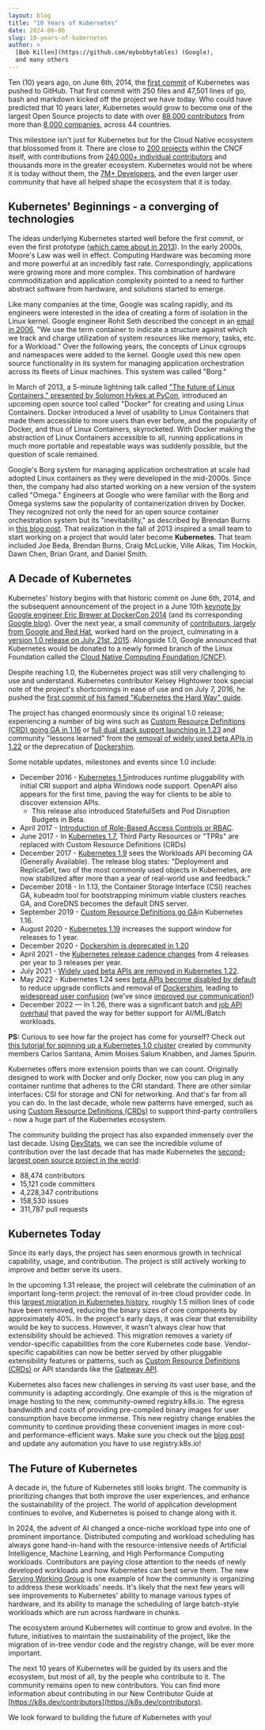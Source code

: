 ```yaml
---
layout: blog
title: "10 Years of Kubernetes"
date: 2024-06-06
slug: 10-years-of-kubernetes
author: >
  [Bob Killen](https://github.com/mybobbytables) (Google),
  and many others
---
```


Ten (10) years ago, on June 6th, 2014, the [first commit](https://github.com/kubernetes/kubernetes/commit/2c4b3a562ce34cddc3f8218a2c4d11c7310e6d56) of Kubernetes was pushed to GitHub. That first commit with 250 files and 47,501 lines of go, bash and markdown kicked off the project we have today. Who could have predicted that 10 years later, Kubernetes would grow to become one of the largest Open Source projects to date with over [88,000 contributors](https://k8s.devstats.cncf.io/d/24/overall-project-statistics?orgId=1) from more than [8,000 companies](https://www.cncf.io/reports/kubernetes-project-journey-report/), across 44 countries.

This milestone isn't just for Kubernetes but for the Cloud Native ecosystem that blossomed from it. There are close to [200 projects](https://all.devstats.cncf.io/d/18/overall-project-statistics-table?orgId=1) within the CNCF itself, with contributions from [240,000+ individual contributors](https://all.devstats.cncf.io/d/18/overall-project-statistics-table?orgId=1) and thousands more in the greater ecosystem. Kubernetes would not be where it is today without them, the [7M+ Developers](https://www.cncf.io/blog/2022/05/18/slashdata-cloud-native-continues-to-grow-with-more-than-7-million-developers-worldwide/), and the even larger user community that have all helped shape the ecosystem that it is today.

## Kubernetes' Beginnings - a converging of technologies

The ideas underlying Kubernetes started well before the first commit, or even the first prototype ([which came about in 2013](https://kubernetes.io/blog/2018/07/20/the-history-of-kubernetes-the-community-behind-it/)). In the early 2000s, Moore's Law was well in effect. Computing Hardware was becoming more and more powerful at an incredibly fast rate. Correspondingly, applications were growing more and more complex. This combination of hardware commoditization and application complexity pointed to a need to further abstract software from hardware, and solutions started to emerge.

Like many companies at the time, Google was scaling rapidly, and its engineers were interested in the idea of creating a form of isolation in the Linux kernel. Google engineer Rohit Seth described the concept in an [email in 2006](https://lwn.net/Articles/199643/),  "We use the term container to indicate a structure against which we track and charge utilization of system resources like memory, tasks, etc. for a Workload." Over the following years, the concepts of Linux cgroups and namespaces were added to the kernel. Google used this new open source functionality in its system for managing application orchestration across its fleets of Linux machines. This system was called "Borg."

In March of 2013, a 5-minute lightning talk called ["The future of Linux Containers," presented by Solomon Hykes at PyCon](https://youtu.be/wW9CAH9nSLs?si=VtK_VFQHymOT7BIB), introduced an upcoming open source tool called "Docker" for creating and using Linux Containers. Docker introduced a level of usability to Linux Containers that made them accessible to more users than ever before, and the popularity of Docker, and thus of Linux Containers, skyrocketed. With Docker making the abstraction of Linux Containers accessible to all, running applications in much more portable and repeatable ways was suddenly possible, but the question of scale remained.

Google's Borg system for managing application orchestration at scale had adopted Linux containers as they were developed in the mid-2000s. Since then, the company had also started working on a new version of the system called "Omega." Engineers at Google who were familiar with the Borg and Omega systems saw the popularity of containerization driven by Docker. They recognized not only the need for an open source container orchestration system but its "inevitability," as described by Brendan Burns in [this blog post](https://kubernetes.io/blog/2018/07/20/the-history-of-kubernetes-the-community-behind-it/). That realization in the fall of 2013 inspired a small team to start working on a project that would later become **Kubernetes**. That team included Joe Beda, Brendan Burns, Craig McLuckie, Ville Aikas, Tim Hockin, Dawn Chen, Brian Grant, and Daniel Smith.

## A Decade of Kubernetes

Kubernetes' history begins with that historic commit on June 6th, 2014, and the subsequent announcement of the project in a June 10th [keynote by Google engineer Eric Brewer at DockerCon 2014](https://youtu.be/YrxnVKZeqK8?si=Q_wYBFn7dsS9H3k3) (and its corresponding [Google blog](https://cloudplatform.googleblog.com/2014/06/an-update-on-container-support-on-google-cloud-platform.html)). Over the next year, a small community of [contributors, largely from Google and Red Hat](https://k8s.devstats.cncf.io/d/9/companies-table?orgId=1&var-period_name=Before%20joining%20CNCF&var-metric=contributors), worked hard on the project, culminating in a [version 1.0 release on July 21st, 2015](https://cloudplatform.googleblog.com/2015/07/Kubernetes-V1-Released.html). Alongside 1.0, Google announced that Kubernetes would be donated to a newly formed branch of the Linux Foundation called the [Cloud Native Computing Foundation (CNCF)](https://www.cncf.io/announcements/2015/06/21/new-cloud-native-computing-foundation-to-drive-alignment-among-container-technologies/).

Despite reaching 1.0, the Kubernetes project was still very challenging to use and understand. Kubernetes contributor Kelsey Hightower took special note of the project's shortcomings in ease of use and on July 7, 2016, he pushed the [first commit of his famed "Kubernetes the Hard Way" guide](https://github.com/kelseyhightower/kubernetes-the-hard-way/commit/9d7ace8b186f6ebd2e93e08265f3530ec2fba81c).

The project has changed enormously since its original 1.0 release; experiencing a number of big wins such as [Custom Resource Definitions (CRD) going GA in 1.16](https://kubernetes.io/blog/2019/09/18/kubernetes-1-16-release-announcement/) or [full dual stack support launching in 1.23](https://kubernetes.io/blog/2021/12/08/dual-stack-networking-ga/) and community "lessons learned" from the [removal of widely used beta APIs in 1.22](https://kubernetes.io/blog/2021/07/14/upcoming-changes-in-kubernetes-1-22/) or the deprecation of [Dockershim](https://kubernetes.io/blog/2020/12/02/dockershim-faq/).

Some notable updates, milestones and events since 1.0 include:

* December 2016 - [Kubernetes 1.5](https://kubernetes.io/blog/2016/12/kubernetes-1-5-supporting-production-workloads/)introduces runtime pluggability with initial CRI support and alpha Windows node support. OpenAPI also appears for the first time, paving the way for clients to be able to discover extension APIs.
  * This release also introduced StatefulSets and Pod Disruption Budgets in Beta.
* April 2017 - [Introduction of Role-Based Access Controls or RBAC](https://kubernetes.io/blog/2017/04/rbac-support-in-kubernetes/).
* June 2017 - In [Kubernetes 1.7](https://kubernetes.io/blog/2017/06/kubernetes-1-7-security-hardening-stateful-application-extensibility-updates/), Third Party Resources or "TPRs" are replaced with Custom Resource Definitions (CRDs)
* December 2017 - [Kubernetes 1.9](https://kubernetes.io/blog/2017/12/kubernetes-19-workloads-expanded-ecosystem/) sees the Workloads API becoming GA (Generally Available). The release blog states: "Deployment and ReplicaSet, two of the most commonly used objects in Kubernetes, are now stabilized after more than a year of real-world use and feedback."
* December 2018 - In 1.13, the Container Storage Interface (CSI) reaches GA, kubeadm tool for bootstrapping minimum viable clusters reaches GA, and CoreDNS becomes the default DNS server.
* September 2019 - [Custom Resource Definitions go GA](https://kubernetes.io/blog/2019/09/18/kubernetes-1-16-release-announcement/)in Kubernetes 1.16.
* August 2020 - [Kubernetes 1.19](https://kubernetes.io/blog/2016/12/kubernetes-1-5-supporting-production-workloads/) increases the support window for releases to 1 year.
* December 2020 - [Dockershim is deprecated in 1.20](https://kubernetes.io/blog/2020/12/18/kubernetes-1.20-pod-impersonation-short-lived-volumes-in-csi/)
* April 2021 - the [Kubernetes release cadence changes](https://kubernetes.io/blog/2021/07/20/new-kubernetes-release-cadence/#:~:text=On%20April%2023%2C%202021%2C%20the,Kubernetes%20community's%20contributors%20and%20maintainers.) from 4 releases per year to 3 releases per year.
* July 2021 - [Widely used beta APIs are removed in Kubernetes 1.22](https://kubernetes.io/blog/2021/07/14/upcoming-changes-in-kubernetes-1-22/).
* May 2022 - Kubernetes 1.24 sees  [beta APIs become disabled by default](https://kubernetes.io/blog/2022/05/03/kubernetes-1-24-release-announcement/) to reduce upgrade conflicts and removal of [Dockershim](https://kubernetes.io/blog/2020/12/02/dockershim-faq/), leading to [widespread user confusion](https://www.youtube.com/watch?v=a03Hh1kd6KE) (we've since [improved our communication!](https://github.com/kubernetes/community/tree/master/communication/contributor-comms))
* December 2022 — In 1.26, there was a significant batch and  [job API overhaul](https://kubernetes.io/blog/2022/12/29/scalable-job-tracking-ga/) that paved the way for better support for AI/ML/Batch workloads.

**PS:** Curious to see how far the project has come for yourself? Check out [this tutorial for spinning up a Kubernetes 1.0 cluster](https://github.com/spurin/kubernetes-v1.0-lab) created by community members Carlos Santana, Amim Moises Salum Knabben, and James Spurin.

Kubernetes offers more extension points than we can count. Originally designed to work with Docker and only Docker, now you can plug in any container runtime that adheres to the CRI standard. There are other similar interfaces: CSI for storage and CNI for networking. And that's far from all you can do. In the last decade, whole new patterns have emerged, such as using [Custom Resource Definitions (CRDs)](https://kubernetes.io/docs/concepts/extend-kubernetes/api-extension/custom-resources/) to support third-party controllers - now a huge part of the Kubernetes ecosystem.

The community building the project has also expanded immensely over the last decade. Using [DevStats](https://k8s.devstats.cncf.io/d/24/overall-project-statistics?orgId=1), we can see the incredible volume of contribution over the last decade that has made Kubernetes the [second-largest open source project in the world](https://www.cncf.io/reports/kubernetes-project-journey-report/):

* 88,474 contributors
* 15,121 code committers
* 4,228,347 contributions
* 158,530 issues
* 311,787 pull requests

## Kubernetes Today

Since its early days, the project has seen enormous growth in technical capability, usage, and contribution. The project is still actively working to improve and better serve its users.

In the upcoming 1.31 release, the project will celebrate the culmination of an important long-term project: the removal of in-tree cloud provider code. In this [largest migration in Kubernetes history](https://kubernetes.io/blog/2024/05/20/completing-cloud-provider-migration/), roughly 1.5 million lines of code have been removed, reducing the binary sizes of core components by approximately 40%. In the project's early days, it was clear that extensibility would be key to success. However, it wasn't always clear how that extensibility should be achieved. This migration removes a variety of vendor-specific capabilities from the core Kubernetes code base. Vendor-specific capabilities can now be better served by other pluggable extensibility features or patterns, such as [Custom Resource Definitions (CRDs)](https://kubernetes.io/docs/concepts/extend-kubernetes/api-extension/custom-resources/) or API standards like the [Gateway API](https://gateway-api.sigs.k8s.io/).

Kubernetes also faces new challenges in serving its vast user base, and the community is adapting accordingly. One example of this is the migration of image hosting to the new, community-owned registry.k8s.io. The egress bandwidth and costs of providing pre-compiled binary images for user consumption have become immense. This new registry change enables the community to continue providing these convenient images in more cost- and performance-efficient ways. Make sure you check out the [blog post](https://kubernetes.io/blog/2022/11/28/registry-k8s-io-faster-cheaper-ga/) and update any automation you have to use registry.k8s.io!

## The Future of Kubernetes

A decade in, the future of Kubernetes still looks bright. The community is prioritizing changes that both improve the user experiences, and enhance the sustainability of the project. The world of application development continues to evolve, and Kubernetes is poised to change along with it.

In 2024, the advent of AI changed a once-niche workload type into one of prominent importance. Distributed computing and workload scheduling has always gone hand-in-hand with the resource-intensive needs of Artificial Intelligence, Machine Learning, and High Performance Computing workloads. Contributors are paying close attention to the needs of newly developed workloads and how Kubernetes can best serve them. The new [Serving Working Group](https://github.com/kubernetes/community/tree/master/wg-serving) is one example of how the community is organizing to address these workloads' needs. It's likely that the next few years will see improvements to Kubernetes' ability to manage various types of hardware, and its ability to manage the scheduling of large batch-style workloads which are run across hardware in chunks.

The ecosystem around Kubernetes will continue to grow and evolve. In the future, initiatives to maintain the sustainability of the project, like the migration of in-tree vendor code and the registry change, will be ever more important.

The next 10 years of Kubernetes will be guided by its users and the ecosystem, but most of all, by the people who contribute to it. The community remains open to new contributors. You can find more information about contributing in our New Contributor Guide at [https://k8s.dev/contributors](https://k8s.dev/contributors).

We look forward to building the future of Kubernetes with you!
